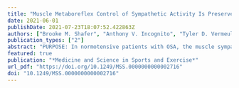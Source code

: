```yaml
---
title: "Muscle Metaboreflex Control of Sympathetic Activity Is Preserved following Acute Intermittent Hypercapnic Hypoxia"
date: 2021-06-01
publishDate: 2021-07-23T18:07:52.422863Z
authors: ["Brooke M. Shafer", "Anthony V. Incognito", "Tyler D. Vermeulen", "Massimo Nardone", "André L. Teixeira", "Jenna Benbaruj", "Philip J. Millar", "Glen E. Foster"]
publication_types: ["2"]
abstract: "PURPOSE: In normotensive patients with OSA, the muscle sympathetic nerve activity (MSNA) response to exercise is increased while metaboreflex control of MSNA is decreased. We tested the hypotheses that acute intermittent hypercapnic hypoxia (IHH) in males free from OSA and associated comorbidities would augment the MSNA response to exercise but attenuate the change in MSNA during metaboreflex activation. METHODS: Thirteen healthy males (age = 24 ± 4 years) were exposed to 40 minutes of IHH. Before and after IHH, the pressor response to exercise was studied during 2-minutes of isometric handgrip exercise (at 30% maximal voluntary contraction) while the metaboreflex was studied during 4-minutes of post exercise circulatory occlusion (PECO). Mean arterial pressure (MAP), heart rate (HR), and fibular MSNA were recorded continuously. MSNA was quantified as burst frequency (BF) and total activity (TA). Mixed effects linear models were used to compare the exercise pressor and metaboreflex before and after IHH. RESULTS: As expected, IHH led to significant increases in MSNA BF, TA, and MAP at baseline and throughout exercise and PECO. However, during handgrip exercise the change from baseline in MAP, HR, MSNA BF, and TA were similar before and after IHH (All P textgreater 0.31). During PECO, the change from baseline in MSNA BF and TA were similar following IHH while the change from baseline in MAP (Δ14 95%CI 7,19 vs. Δ16 10,21, mmHg; P textless 0.01) was modestly increased. CONCLUSION: Following acute IHH, the MSNA response to handgrip exercise and metaboreflex activation were preserved in healthy young males despite overall increases in resting MSNA and MAP. Chronic IHH and comorbidities often associated with OSA may be required to modulate the exercise pressor reflex and metaboreflex."
featured: true
publication: "*Medicine and Science in Sports and Exercise*"
url_pdf: "https://doi.org/10.1249/MSS.0000000000002716"
doi: "10.1249/MSS.0000000000002716"
---
```



